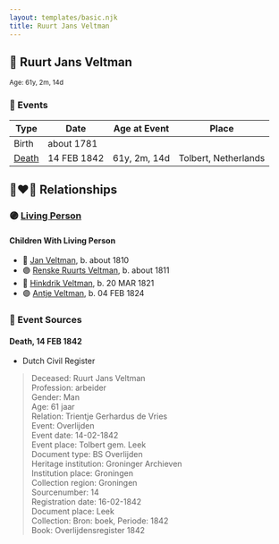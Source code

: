 ```yaml
---
layout: templates/basic.njk
title: Ruurt Jans Veltman
---
```

## 🔵 Ruurt Jans Veltman
<small>Age: 61y, 2m, 14d</small>

### 📆 Events

Type | Date | Age at Event | Place
------ | ------ | ------ | ------
Birth | about 1781 |  |
[Death](#event-event-3) | 14 FEB 1842 | 61y, 2m, 14d | Tolbert, Netherlands

## 👩‍❤️‍👨 Relationships

### 🟣 [Living Person](/people/5/5258118)

#### Children With Living Person
* 🔵 [Jan Veltman](/people/3/37166632), b. about 1810
* 🟣 [Renske Ruurts Veltman](/people/6/61029791), b. about 1811
* 🔵 [Hinkdrik Veltman](/people/9/99600244), b. 20 MAR 1821
* 🟣 [Antje Veltman](/people/9/90951593), b. 04 FEB 1824
### 📰 Event Sources

#### <a id="event-event-3"></a> Death, 14 FEB 1842
* Dutch Civil Register
>   
  > Deceased: Ruurt Jans Veltman  
  > Profession: arbeider  
  > Gender: Man  
  > Age: 61 jaar  
  > Relation: Trientje Gerhardus de Vries  
  > Event: Overlijden  
  > Event date: 14-02-1842  
  > Event place: Tolbert gem. Leek  
  > Document type: BS Overlijden  
  > Heritage institution: Groninger Archieven  
  > Institution place: Groningen  
  > Collection region: Groningen  
  > Sourcenumber: 14  
  > Registration date: 16-02-1842  
  > Document place: Leek  
  > Collection: Bron: boek, Periode: 1842  
  > Book: Overlijdensregister 1842  
  >
